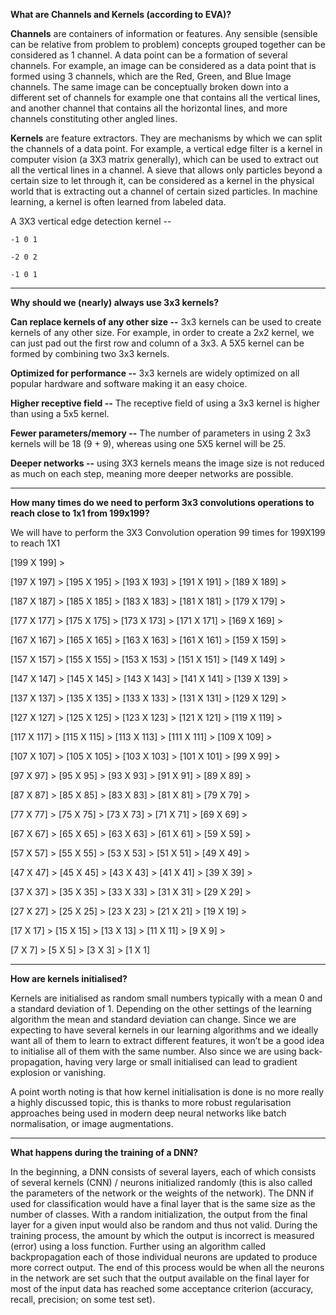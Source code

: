 **What are Channels and Kernels (according to EVA)?**

**Channels** are containers of information or features. Any sensible (sensible can be relative from problem to problem) concepts grouped together can be considered as 1 channel. A data point can be a formation of several channels. For example, an image can be considered as a data point that is formed using 3 channels, which are the Red, Green, and Blue Image channels. The same image can be conceptually broken down into a different set of channels for example one that contains all the vertical lines, and another channel that contains all the horizontal lines, and more channels constituting other angled lines.

**Kernels** are feature extractors. They are mechanisms by which we can split the channels of a data point. For example, a vertical edge filter is a kernel in computer vision (a 3X3 matrix generally), which can be used to extract out all the vertical lines in a channel. A sieve that allows only particles beyond a certain size to let through it, can be considered as a kernel in the physical world that is extracting out a channel of certain sized particles. In machine learning, a kernel is often learned from labeled data.

A 3X3 vertical edge detection kernel --

    -1 0 1
    
    -2 0 2
    
    -1 0 1

----------

**Why should we (nearly) always use 3x3 kernels?**

**Can replace kernels of any other size --** 3x3 kernels can be used to create kernels of any other size. For example, in order to create a 2x2 kernel, we can just pad out the first row and column of a 3x3. A 5X5 kernel can be formed by combining two 3x3 kernels.

**Optimized for performance --** 3x3 kernels are widely optimized on all popular hardware and software making it an easy choice.

**Higher receptive field --** The receptive field of using a 3x3 kernel is higher than using a 5x5 kernel.

**Fewer parameters/memory --** The number of parameters in using 2 3x3 kernels will be 18 (9 + 9), whereas using one 5X5 kernel will be 25.

**Deeper networks --** using 3X3 kernels means the image size is not reduced as much on each step, meaning more deeper networks are possible.

----------

**How many times do we need to perform 3x3 convolutions operations to reach close to 1x1 from 199x199?**

We will have to perform the 3X3 Convolution operation 99 times for 199X199 to reach 1X1

[199 X 199] >

[197 X 197] > [195 X 195] > [193 X 193] > [191 X 191] > [189 X 189] >

[187 X 187] > [185 X 185] > [183 X 183] > [181 X 181] > [179 X 179] >

[177 X 177] > [175 X 175] > [173 X 173] > [171 X 171] > [169 X 169] >

[167 X 167] > [165 X 165] > [163 X 163] > [161 X 161] > [159 X 159] >

[157 X 157] > [155 X 155] > [153 X 153] > [151 X 151] > [149 X 149] >

[147 X 147] > [145 X 145] > [143 X 143] > [141 X 141] > [139 X 139] >

[137 X 137] > [135 X 135] > [133 X 133] > [131 X 131] > [129 X 129] >

[127 X 127] > [125 X 125] > [123 X 123] > [121 X 121] > [119 X 119] >

[117 X 117] > [115 X 115] > [113 X 113] > [111 X 111] > [109 X 109] >

[107 X 107] > [105 X 105] > [103 X 103] > [101 X 101] > [99 X 99] >

[97 X 97] > [95 X 95] > [93 X 93] > [91 X 91] > [89 X 89] >

[87 X 87] > [85 X 85] > [83 X 83] > [81 X 81] > [79 X 79] >

[77 X 77] > [75 X 75] > [73 X 73] > [71 X 71] > [69 X 69] >

[67 X 67] > [65 X 65] > [63 X 63] > [61 X 61] > [59 X 59] >

[57 X 57] > [55 X 55] > [53 X 53] > [51 X 51] > [49 X 49] >

[47 X 47] > [45 X 45] > [43 X 43] > [41 X 41] > [39 X 39] >

[37 X 37] > [35 X 35] > [33 X 33] > [31 X 31] > [29 X 29] >

[27 X 27] > [25 X 25] > [23 X 23] > [21 X 21] > [19 X 19] >

[17 X 17] > [15 X 15] > [13 X 13] > [11 X 11] > [9 X 9] >

[7 X 7] > [5 X 5] > [3 X 3] > [1 X 1]

----------

**How are kernels initialised?**

Kernels are initialised as random small numbers typically with a mean 0 and a standard deviation of 1. Depending on the other settings of the learning algorithm the mean and standard deviation can change. Since we are expecting to have several kernels in our learning algorithms and we ideally want all of them to learn to extract different features, it won’t be a good idea to initialise all of them with the same number. Also since we are using back-propagation, having very large or small initialised can lead to gradient explosion or vanishing.

A point worth noting is that how kernel initialisation is done is no more really a highly discussed topic, this is thanks to more robust regularisation approaches being used in modern deep neural networks like batch normalisation, or image augmentations.

----------

**What happens during the training of a DNN?**

In the beginning, a DNN consists of several layers, each of which consists of several kernels (CNN) / neurons initialized randomly (this is also called the parameters of the network or the weights of the network). The DNN if used for classification would have a final layer that is the same size as the number of classes. With a random initialization, the output from the final layer for a given input would also be random and thus not valid. During the training process, the amount by which the output is incorrect is measured (error) using a loss function. Further using an algorithm called backpropagation each of those individual neurons are updated to produce more correct output. The end of this process would be when all the neurons in the network are set such that the output available on the final layer for most of the input data has reached some acceptance criterion (accuracy, recall, precision; on some test set).
